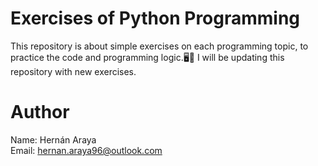 # Exercises of Python Programming 

This repository is about simple exercises on each programming topic, to practice the code and programming logic.🖥️🐍
  I will be updating this repository with new exercises.

# Author
Name: Hernán Araya  
Email: hernan.araya96@outlook.com
